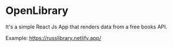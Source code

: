 # OpenLibrary

It's a simple React Js App that renders data from a free books API.

Example: https://russlibrary.netlify.app/
